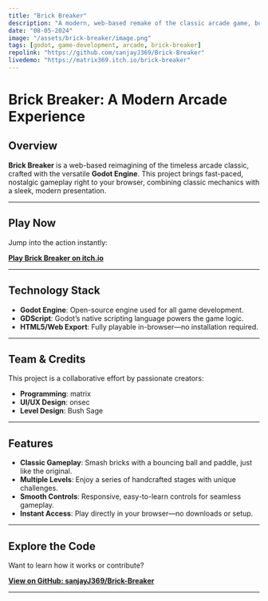 ```yaml
---
title: "Brick Breaker"
description: "A modern, web-based remake of the classic arcade game, built using the Godot Engine."
date: "08-05-2024"
image: "/assets/brick-breaker/image.png"
tags: [godot, game-development, arcade, brick-breaker]
repolink: "https://github.com/sanjayJ369/Brick-Breaker"
livedemo: "https://matrix369.itch.io/brick-breaker"
---
```


# Brick Breaker: A Modern Arcade Experience

## Overview

**Brick Breaker** is a web-based reimagining of the timeless arcade classic, crafted with the versatile **Godot Engine**. This project brings fast-paced, nostalgic gameplay right to your browser, combining classic mechanics with a sleek, modern presentation.

---

## Play Now

Jump into the action instantly:

[**Play Brick Breaker on itch.io**](https://matrix369.itch.io/brick-breaker)

---

## Technology Stack

- **Godot Engine**: Open-source engine used for all game development.
- **GDScript**: Godot’s native scripting language powers the game logic.
- **HTML5/Web Export**: Fully playable in-browser—no installation required.

---

## Team & Credits

This project is a collaborative effort by passionate creators:

- **Programming**: matrix
- **UI/UX Design**: onsec
- **Level Design**: Bush Sage

---

## Features

- **Classic Gameplay**: Smash bricks with a bouncing ball and paddle, just like the original.
- **Multiple Levels**: Enjoy a series of handcrafted stages with unique challenges.
- **Smooth Controls**: Responsive, easy-to-learn controls for seamless gameplay.
- **Instant Access**: Play directly in your browser—no downloads or setup.

---

## Explore the Code

Want to learn how it works or contribute?

[**View on GitHub: sanjayJ369/Brick-Breaker**](https://github.com/sanjayJ369/Brick-Breaker)

---

